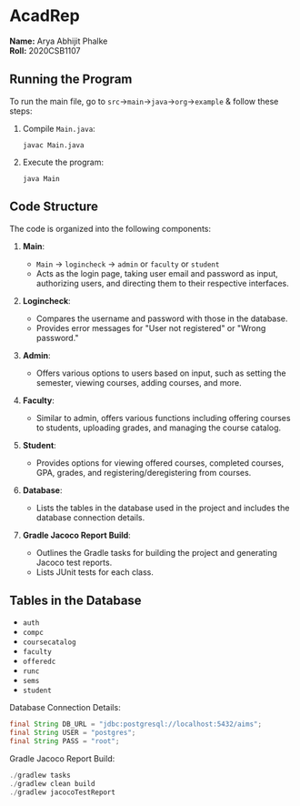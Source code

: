 # AcadRep


**Name:** Arya Abhijit Phalke  
**Roll:** 2020CSB1107


## Running the Program


To run the main file, go to `src`->`main`->`java`->`org`->`example` & follow these steps:

1. Compile `Main.java`:
    ```
    javac Main.java
    ```

2. Execute the program:
    ```
    java Main
    ```


## Code Structure


The code is organized into the following components:

1. **Main**:
   - `Main` -> `logincheck` -> `admin` or `faculty` or `student`
   - Acts as the login page, taking user email and password as input, authorizing users, and directing them to their respective interfaces.

2. **Logincheck**:
   - Compares the username and password with those in the database.
   - Provides error messages for "User not registered" or "Wrong password."

3. **Admin**:
   - Offers various options to users based on input, such as setting the semester, viewing courses, adding courses, and more.

4. **Faculty**:
   - Similar to admin, offers various functions including offering courses to students, uploading grades, and managing the course catalog.

5. **Student**:
   - Provides options for viewing offered courses, completed courses, GPA, grades, and registering/deregistering from courses.

6. **Database**:
   - Lists the tables in the database used in the project and includes the database connection details.

7. **Gradle Jacoco Report Build**:
   - Outlines the Gradle tasks for building the project and generating Jacoco test reports.
   - Lists JUnit tests for each class.


## Tables in the Database


- `auth`
- `compc`
- `coursecatalog`
- `faculty`
- `offeredc`
- `runc`
- `sems`
- `student`

Database Connection Details:

```java
final String DB_URL = "jdbc:postgresql://localhost:5432/aims";
final String USER = "postgres";
final String PASS = "root";
```

Gradle Jacoco Report Build:

```java
./gradlew tasks
./gradlew clean build
./gradlew jacocoTestReport
```

